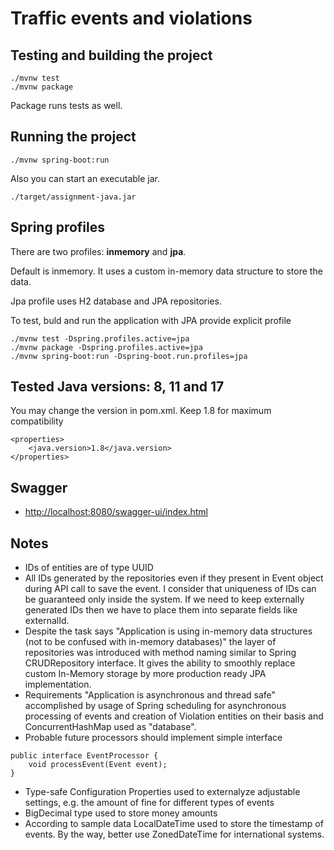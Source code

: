 # Traffic events and violations


## Testing and building the project

```
./mvnw test
./mvnw package
```

Package runs tests as well.

## Running the project

```
./mvnw spring-boot:run
```

Also you can start an executable jar.

```
./target/assignment-java.jar
```



## Spring profiles

There are two profiles: **inmemory** and **jpa**.

Default is inmemory. It uses a custom in-memory data structure to store the data.

Jpa profile uses H2 database and JPA repositories.

To test, buld and run the application with JPA provide explicit profile

```
./mvnw test -Dspring.profiles.active=jpa
./mvnw package -Dspring.profiles.active=jpa
./mvnw spring-boot:run -Dspring-boot.run.profiles=jpa
```

## Tested Java versions: 8, 11 and 17

You may change the version in pom.xml. Keep 1.8 for maximum compatibility

```
<properties>
    <java.version>1.8</java.version>
</properties>
```

## Swagger

* [http://localhost:8080/swagger-ui/index.html](http://localhost:8080/swagger-ui/index.html)

## Notes


- IDs of entities are of type UUID
- All IDs generated by the repositories even if they present in Event object during API call to save the event. I consider that uniqueness of IDs can be guaranteed only inside the system. If we need to keep externally generated IDs then we have to place them into separate fields like externalId.
- Despite the task says "Application is using in-memory data structures (not to be confused with in-memory databases)" the layer of repositories was introduced with method naming similar to Spring CRUDRepository interface. It gives the ability to smoothly replace custom In-Memory storage by more production ready JPA implementation.
- Requirements "Application is asynchronous and thread safe" accomplished by usage of Spring scheduling for asynchronous processing of events and creation of Violation entities on their basis and ConcurrentHashMap used as "database".
- Probable future processors should implement simple interface

```
public interface EventProcessor {
    void processEvent(Event event);
}
```

- Type-safe Configuration Properties used to externalyze adjustable settings, e.g. the amount of fine for different types of events
- BigDecimal type used to store money amounts
- According to sample data LocalDateTime used to store the timestamp of events. By the way, better use ZonedDateTime for international systems.

